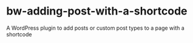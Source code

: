 # bw-adding-post-with-a-shortcode
A WordPress plugin to add posts or custom post types to a page with a shortcode
